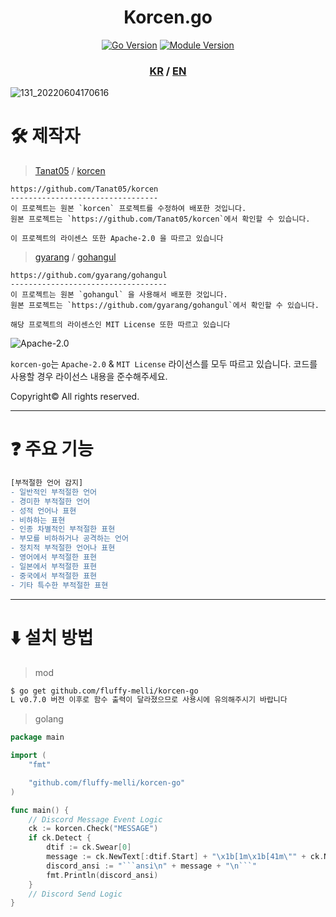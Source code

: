 <div align="center">
  <h1>Korcen.go</h1>

  [![Go Version](https://github.com/fluffy-melli/korcen-go/blob/main/docs/asset/go_version.svg)](https://go.dev/)
  [![Module Version](https://github.com/fluffy-melli/korcen-go/blob/main/docs/asset/module_version.svg)](https://pkg.go.dev/github.com/fluffy-melli/korcen-go)
</div>
<div align="center">
  <h3>
    <a href="https://github.com/fluffy-melli/korcen-go">KR</a> /
    <a href="https://github.com/fluffy-melli/korcen-go/blob/main/docs/README.EN.md">EN</a>
  </h3>
</div>

![131_20220604170616](https://user-images.githubusercontent.com/85154556/171998341-9a7439c8-122f-4a9f-beb6-0e0b3aad05ed.png)

# 🛠 제작자

>[Tanat05](https://github.com/Tanat05) / [korcen](https://github.com/Tanat05/korcen)
```
https://github.com/Tanat05/korcen
---------------------------------
이 프로젝트는 원본 `korcen` 프로젝트를 수정하여 배포한 것입니다.
원본 프로젝트는 `https://github.com/Tanat05/korcen`에서 확인할 수 있습니다.

이 프로젝트의 라이센스 또한 Apache-2.0 을 따르고 있습니다
```

>[gyarang](https://github.com/gyarang) / [gohangul](https://github.com/gyarang/gohangul)
```
https://github.com/gyarang/gohangul
-----------------------------------
이 프로젝트는 원본 `gohangul` 을 사용해서 배포한 것입니다.
원본 프로젝트는 `https://github.com/gyarang/gohangul`에서 확인할 수 있습니다.

해당 프로젝트의 라이센스인 MIT License 또한 따르고 있습니다
```

![Apache-2.0](https://github.com/fluffy-melli/korcen-go/blob/main/docs/asset/Apache-2.0.png)

`korcen-go`는 `Apache-2.0` & `MIT License` 라이선스를 모두 따르고 있습니다. 코드를 사용할 경우 라이선스 내용을 준수해주세요. 

Copyright© All rights reserved.

---

# ❓ 주요 기능

```diff
[부적절한 언어 감지]
- 일반적인 부적절한 언어
- 경미한 부적절한 언어
- 성적 언어나 표현
- 비하하는 표현
- 인종 차별적인 부적절한 표현
- 부모를 비하하거나 공격하는 언어
- 정치적 부적절한 언어나 표현
- 영어에서 부적절한 표현
- 일본에서 부적절한 표현
- 중국에서 부적절한 표현
- 기타 특수한 부적절한 표현
```

---

# ⬇️ 설치 방법

>mod
```sh
$ go get github.com/fluffy-melli/korcen-go
L v0.7.0 버전 이후로 함수 출력이 달라졌으므로 사용시에 유의해주시기 바랍니다
```

>golang
```go
package main

import (
	"fmt"

	"github.com/fluffy-melli/korcen-go"
)

func main() {
	// Discord Message Event Logic
	ck := korcen.Check("MESSAGE")
	if ck.Detect {
		dtif := ck.Swear[0]
		message := ck.NewText[:dtif.Start] + "\x1b[1m\x1b[41m\"" + ck.NewText[dtif.Start:dtif.End] + "\"\x1b[0m" + ck.NewText[dtif.End:]
		discord_ansi := "```ansi\n" + message + "\n```"
		fmt.Println(discord_ansi)
	}
	// Discord Send Logic
}
```